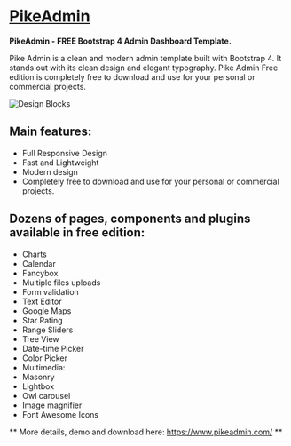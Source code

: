 # [PikeAdmin](https://www.pikeadmin.com) 

**PikeAdmin - FREE Bootstrap 4 Admin Dashboard Template.**

Pike Admin is a clean and modern admin template built with Bootstrap 4. It stands out with its clean design and elegant typography. Pike Admin Free edition is completely free to download and use for your personal or commercial projects.

![Design Blocks](https://www.pikeadmin.com/assets/img/pike-bootstrap4-admin-template.jpg)

## Main features:

- Full Responsive Design
- Fast and Lightweight
- Modern design
- Completely free to download and use for your personal or commercial projects.

## Dozens of pages, components and plugins available in free edition:

- Charts
- Calendar
- Fancybox
- Multiple files uploads
- Form validation
- Text Editor
- Google Maps
- Star Rating
- Range Sliders
- Tree View
- Date-time Picker
- Color Picker
- Multimedia:
- Masonry
- Lightbox
- Owl carousel
- Image magnifier
- Font Awesome Icons

** More details, demo and download here: https://www.pikeadmin.com/ **
